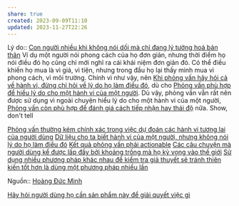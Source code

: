 ```yaml
---
share: true
created: 2023-09-09T11:10
updated: 2023-11-27T22:26
---
```

Lý do:: [Con người nhiều khi không nói dối mà chỉ đang lý tưởng hoá bản thân](./H%C3%A0nh%20vi%20ng%C6%B0%E1%BB%9Di%20d%C3%B9ng/Con%20ng%C6%B0%E1%BB%9Di%20nhi%E1%BB%81u%20khi%20kh%C3%B4ng%20n%C3%B3i%20d%E1%BB%91i%20m%C3%A0%20ch%E1%BB%89%20%C4%91ang%20l%C3%BD%20t%C6%B0%E1%BB%9Fng%20ho%C3%A1%20b%E1%BA%A3n%20th%C3%A2n.md)
Ví dụ một người nói phong cách của họ đơn giản, nhưng thời điểm họ nói điều đó họ cũng chỉ mới nghĩ ra cái khái niệm đơn giản đó. Có thể điều khiến họ mua là vì giá, vì tiện, nhưng trong đầu họ lại thấy mình mua vì phong cách, vì môi trường. Chính vì như vậy, nên [Khi phỏng vấn hãy hỏi cả về hành vi, đừng chỉ hỏi về lý do họ làm điều đó](Khi%20ph%E1%BB%8Fng%20v%E1%BA%A5n%20h%C3%A3y%20h%E1%BB%8Fi%20c%E1%BA%A3%20v%E1%BB%81%20h%C3%A0nh%20vi,%20%C4%91%E1%BB%ABng%20ch%E1%BB%89%20h%E1%BB%8Fi%20v%E1%BB%81%20l%C3%BD%20do%20h%E1%BB%8D%20l%C3%A0m%20%C4%91i%E1%BB%81u%20%C4%91%C3%B3.md), dù cho [Phỏng vấn phù hợp để hiểu lý do cho một hành vi của một người](./Ph%E1%BB%8Fng%20v%E1%BA%A5n%20ph%C3%B9%20h%E1%BB%A3p%20%C4%91%E1%BB%83%20hi%E1%BB%83u%20l%C3%BD%20do%20cho%20m%E1%BB%99t%20h%C3%A0nh%20vi%20c%E1%BB%A7a%20m%E1%BB%99t%20ng%C6%B0%E1%BB%9Di.md). Dù vậy, phỏng vấn vẫn rất nên được sử dụng vì ngoài chuyện hiểu lý do cho một hành vi của một người, [Phỏng vấn còn phù hợp để đánh giá cách tiếp nhận hay thái độ](./Ph%E1%BB%8Fng%20v%E1%BA%A5n%20ph%C3%B9%20h%E1%BB%A3p%20%C4%91%E1%BB%83%20%C4%91%C3%A1nh%20gi%C3%A1%20c%C3%A1ch%20ti%E1%BA%BFp%20nh%E1%BA%ADn%20hay%20th%C3%A1i%20%C4%91%E1%BB%99.md) nữa.
Show, don't tell

[Phỏng vấn thường kém chính xác trong việc dự đoán các hành vi tương lai của người dùng](./Ph%E1%BB%8Fng%20v%E1%BA%A5n%20th%C6%B0%E1%BB%9Dng%20k%C3%A9m%20ch%C3%ADnh%20x%C3%A1c%20trong%20vi%E1%BB%87c%20d%E1%BB%B1%20%C4%91o%C3%A1n%20c%C3%A1c%20h%C3%A0nh%20vi%20t%C6%B0%C6%A1ng%20lai%20c%E1%BB%A7a%20ng%C6%B0%E1%BB%9Di%20d%C3%B9ng.md)
[Dữ liệu cho ta biết hành vi của một người, nhưng không nói lý do họ làm điều đó](../D%E1%BB%AF%20li%E1%BB%87u%20cho%20ta%20bi%E1%BA%BFt%20h%C3%A0nh%20vi%20c%E1%BB%A7a%20m%E1%BB%99t%20ng%C6%B0%E1%BB%9Di,%20nh%C6%B0ng%20kh%C3%B4ng%20n%C3%B3i%20l%C3%BD%20do%20h%E1%BB%8D%20l%C3%A0m%20%C4%91i%E1%BB%81u%20%C4%91%C3%B3.md)
[Kết quả phỏng vấn phải actionable](./K%E1%BA%BFt%20qu%E1%BA%A3%20ph%E1%BB%8Fng%20v%E1%BA%A5n%20ph%E1%BA%A3i%20actionable.md)
[Các câu chuyện mà người dùng kể được lấp đầy bởi khoảng trống mà họ kỳ vọng vào thế giới](../Persona,%20c%C3%A2u%20chuy%E1%BB%87n%20ng%C6%B0%E1%BB%9Di%20d%C3%B9ng/C%C3%A1c%20c%C3%A2u%20chuy%E1%BB%87n%20m%C3%A0%20ng%C6%B0%E1%BB%9Di%20d%C3%B9ng%20k%E1%BB%83%20%C4%91%C6%B0%E1%BB%A3c%20l%E1%BA%A5p%20%C4%91%E1%BA%A7y%20b%E1%BB%9Fi%20kho%E1%BA%A3ng%20tr%E1%BB%91ng%20m%C3%A0%20h%E1%BB%8D%20k%E1%BB%B3%20v%E1%BB%8Dng%20v%C3%A0o%20th%E1%BA%BF%20gi%E1%BB%9Bi.md)
[Sử dụng nhiều phương pháp khác nhau để kiểm tra giả thuyết sẽ tránh thiên kiến tốt hơn là dùng một phương pháp nhiều lần](../../../Ki%E1%BB%83m%20%C4%91%E1%BB%8Bnh%20gi%E1%BA%A3%20thuy%E1%BA%BFt/S%E1%BB%AD%20d%E1%BB%A5ng%20nhi%E1%BB%81u%20ph%C6%B0%C6%A1ng%20ph%C3%A1p%20kh%C3%A1c%20nhau%20%C4%91%E1%BB%83%20ki%E1%BB%83m%20tra%20gi%E1%BA%A3%20thuy%E1%BA%BFt%20s%E1%BA%BD%20tr%C3%A1nh%20thi%C3%AAn%20ki%E1%BA%BFn%20t%E1%BB%91t%20h%C6%A1n%20l%C3%A0%20d%C3%B9ng%20m%E1%BB%99t%20ph%C6%B0%C6%A1ng%20ph%C3%A1p%20nhi%E1%BB%81u%20l%E1%BA%A7n.md)

Nguồn:: [Hoàng Đức Minh](../../../../../%CE%9E%20Ngu%E1%BB%93n/Qu%E1%BA%A3n%20l%C3%BD%20d%E1%BB%B1%20%C3%A1n,%20ph%C3%A1t%20tri%E1%BB%83n%20s%E1%BA%A3n%20ph%E1%BA%A9m,%20x%C3%A2y%20d%E1%BB%B1ng%20t%E1%BB%95%20ch%E1%BB%A9c/Ho%C3%A0ng%20%C4%90%E1%BB%A9c%20Minh.md)

[Hãy hỏi người dùng họ cần sản phẩm này để giải quyết việc gì](./H%C3%A3y%20h%E1%BB%8Fi%20ng%C6%B0%E1%BB%9Di%20d%C3%B9ng%20h%E1%BB%8D%20c%E1%BA%A7n%20s%E1%BA%A3n%20ph%E1%BA%A9m%20n%C3%A0y%20%C4%91%E1%BB%83%20gi%E1%BA%A3i%20quy%E1%BA%BFt%20vi%E1%BB%87c%20g%C3%AC.md)